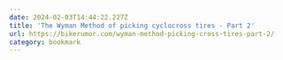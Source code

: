 ```yaml
---
date: 2024-02-03T14:44:22.227Z
title: 'The Wyman Method of picking cyclocross tires - Part 2'
url: https://bikerumor.com/wyman-method-picking-cross-tires-part-2/
category: bookmark
---
```

